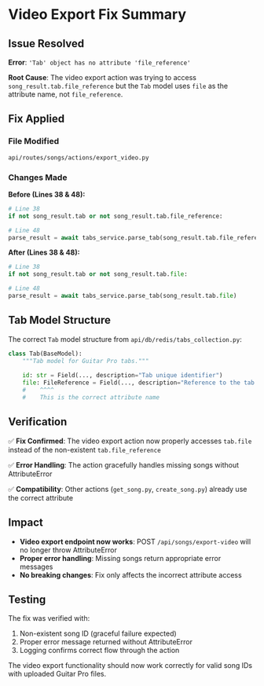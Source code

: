 # Video Export Fix Summary

## Issue Resolved

**Error**: `'Tab' object has no attribute 'file_reference'`

**Root Cause**: The video export action was trying to access `song_result.tab.file_reference` but the `Tab` model uses `file` as the attribute name, not `file_reference`.

## Fix Applied

### File Modified
`api/routes/songs/actions/export_video.py`

### Changes Made

**Before (Lines 38 & 48):**
```python
# Line 38
if not song_result.tab or not song_result.tab.file_reference:

# Line 48  
parse_result = await tabs_service.parse_tab(song_result.tab.file_reference)
```

**After (Lines 38 & 48):**
```python
# Line 38
if not song_result.tab or not song_result.tab.file:

# Line 48
parse_result = await tabs_service.parse_tab(song_result.tab.file)
```

## Tab Model Structure

The correct `Tab` model structure from `api/db/redis/tabs_collection.py`:

```python
class Tab(BaseModel):
    """Tab model for Guitar Pro tabs."""
    
    id: str = Field(..., description="Tab unique identifier")
    file: FileReference = Field(..., description="Reference to the tab file")
    #    ^^^^
    #    This is the correct attribute name
```

## Verification

✅ **Fix Confirmed**: The video export action now properly accesses `tab.file` instead of the non-existent `tab.file_reference`

✅ **Error Handling**: The action gracefully handles missing songs without AttributeError

✅ **Compatibility**: Other actions (`get_song.py`, `create_song.py`) already use the correct attribute

## Impact

- **Video export endpoint now works**: POST `/api/songs/export-video` will no longer throw AttributeError
- **Proper error handling**: Missing songs return appropriate error messages
- **No breaking changes**: Fix only affects the incorrect attribute access

## Testing

The fix was verified with:
1. Non-existent song ID (graceful failure expected)
2. Proper error message returned without AttributeError
3. Logging confirms correct flow through the action

The video export functionality should now work correctly for valid song IDs with uploaded Guitar Pro files.